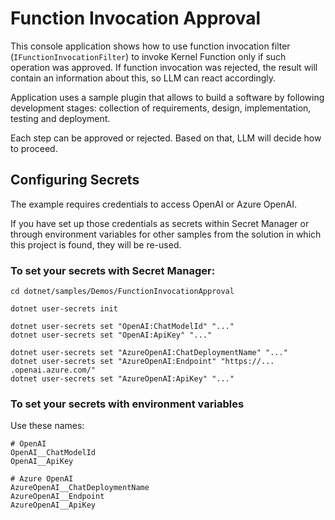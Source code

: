 # Function Invocation Approval

This console application shows how to use function invocation filter (`IFunctionInvocationFilter`) to invoke Kernel Function only if such operation was approved.
If function invocation was rejected, the result will contain an information about this, so LLM can react accordingly.

Application uses a sample plugin that allows to build a software by following development stages: collection of requirements, design, implementation, testing and deployment.

Each step can be approved or rejected. Based on that, LLM will decide how to proceed.

## Configuring Secrets

The example requires credentials to access OpenAI or Azure OpenAI.

If you have set up those credentials as secrets within Secret Manager or through environment variables for other samples from the solution in which this project is found, they will be re-used.

### To set your secrets with Secret Manager:

```
cd dotnet/samples/Demos/FunctionInvocationApproval

dotnet user-secrets init

dotnet user-secrets set "OpenAI:ChatModelId" "..."
dotnet user-secrets set "OpenAI:ApiKey" "..."

dotnet user-secrets set "AzureOpenAI:ChatDeploymentName" "..."
dotnet user-secrets set "AzureOpenAI:Endpoint" "https://... .openai.azure.com/"
dotnet user-secrets set "AzureOpenAI:ApiKey" "..."
```

### To set your secrets with environment variables

Use these names:

```
# OpenAI
OpenAI__ChatModelId
OpenAI__ApiKey

# Azure OpenAI
AzureOpenAI__ChatDeploymentName
AzureOpenAI__Endpoint
AzureOpenAI__ApiKey
```
